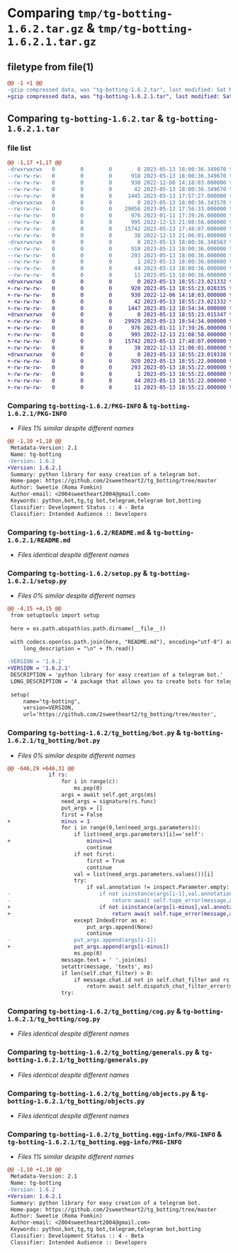 # Comparing `tmp/tg-botting-1.6.2.tar.gz` & `tmp/tg-botting-1.6.2.1.tar.gz`

## filetype from file(1)

```diff
@@ -1 +1 @@
-gzip compressed data, was "tg-botting-1.6.2.tar", last modified: Sat May 13 18:00:36 2023, max compression
+gzip compressed data, was "tg-botting-1.6.2.1.tar", last modified: Sat May 13 18:55:23 2023, max compression
```

## Comparing `tg-botting-1.6.2.tar` & `tg-botting-1.6.2.1.tar`

### file list

```diff
@@ -1,17 +1,17 @@
-drwxrwxrwx   0        0        0        0 2023-05-13 18:00:36.349670 tg-botting-1.6.2/
--rw-rw-rw-   0        0        0      918 2023-05-13 18:00:36.349670 tg-botting-1.6.2/PKG-INFO
--rw-rw-rw-   0        0        0      930 2022-12-06 14:18:03.000000 tg-botting-1.6.2/README.md
--rw-rw-rw-   0        0        0       42 2023-05-13 18:00:36.349670 tg-botting-1.6.2/setup.cfg
--rw-rw-rw-   0        0        0     1445 2023-05-13 17:57:27.000000 tg-botting-1.6.2/setup.py
-drwxrwxrwx   0        0        0        0 2023-05-13 18:00:36.343578 tg-botting-1.6.2/tg_botting/
--rw-rw-rw-   0        0        0    29856 2023-05-13 17:56:33.000000 tg-botting-1.6.2/tg_botting/bot.py
--rw-rw-rw-   0        0        0      976 2023-01-11 17:39:26.000000 tg-botting-1.6.2/tg_botting/cog.py
--rw-rw-rw-   0        0        0      995 2022-12-13 21:08:58.000000 tg-botting-1.6.2/tg_botting/generals.py
--rw-rw-rw-   0        0        0    15742 2023-05-13 17:48:07.000000 tg-botting-1.6.2/tg_botting/objects.py
--rw-rw-rw-   0        0        0       38 2022-12-13 21:06:01.000000 tg-botting-1.6.2/tg_botting/user_utils.py
-drwxrwxrwx   0        0        0        0 2023-05-13 18:00:36.348563 tg-botting-1.6.2/tg_botting.egg-info/
--rw-rw-rw-   0        0        0      918 2023-05-13 18:00:36.000000 tg-botting-1.6.2/tg_botting.egg-info/PKG-INFO
--rw-rw-rw-   0        0        0      293 2023-05-13 18:00:36.000000 tg-botting-1.6.2/tg_botting.egg-info/SOURCES.txt
--rw-rw-rw-   0        0        0        1 2023-05-13 18:00:36.000000 tg-botting-1.6.2/tg_botting.egg-info/dependency_links.txt
--rw-rw-rw-   0        0        0       44 2023-05-13 18:00:36.000000 tg-botting-1.6.2/tg_botting.egg-info/requires.txt
--rw-rw-rw-   0        0        0       11 2023-05-13 18:00:36.000000 tg-botting-1.6.2/tg_botting.egg-info/top_level.txt
+drwxrwxrwx   0        0        0        0 2023-05-13 18:55:23.021332 tg-botting-1.6.2.1/
+-rw-rw-rw-   0        0        0      920 2023-05-13 18:55:23.020335 tg-botting-1.6.2.1/PKG-INFO
+-rw-rw-rw-   0        0        0      930 2022-12-06 14:18:03.000000 tg-botting-1.6.2.1/README.md
+-rw-rw-rw-   0        0        0       42 2023-05-13 18:55:23.021332 tg-botting-1.6.2.1/setup.cfg
+-rw-rw-rw-   0        0        0     1447 2023-05-13 18:54:34.000000 tg-botting-1.6.2.1/setup.py
+drwxrwxrwx   0        0        0        0 2023-05-13 18:55:23.015347 tg-botting-1.6.2.1/tg_botting/
+-rw-rw-rw-   0        0        0    29929 2023-05-13 18:54:34.000000 tg-botting-1.6.2.1/tg_botting/bot.py
+-rw-rw-rw-   0        0        0      976 2023-01-11 17:39:26.000000 tg-botting-1.6.2.1/tg_botting/cog.py
+-rw-rw-rw-   0        0        0      995 2022-12-13 21:08:58.000000 tg-botting-1.6.2.1/tg_botting/generals.py
+-rw-rw-rw-   0        0        0    15742 2023-05-13 17:48:07.000000 tg-botting-1.6.2.1/tg_botting/objects.py
+-rw-rw-rw-   0        0        0       38 2022-12-13 21:06:01.000000 tg-botting-1.6.2.1/tg_botting/user_utils.py
+drwxrwxrwx   0        0        0        0 2023-05-13 18:55:23.019338 tg-botting-1.6.2.1/tg_botting.egg-info/
+-rw-rw-rw-   0        0        0      920 2023-05-13 18:55:22.000000 tg-botting-1.6.2.1/tg_botting.egg-info/PKG-INFO
+-rw-rw-rw-   0        0        0      293 2023-05-13 18:55:22.000000 tg-botting-1.6.2.1/tg_botting.egg-info/SOURCES.txt
+-rw-rw-rw-   0        0        0        1 2023-05-13 18:55:22.000000 tg-botting-1.6.2.1/tg_botting.egg-info/dependency_links.txt
+-rw-rw-rw-   0        0        0       44 2023-05-13 18:55:22.000000 tg-botting-1.6.2.1/tg_botting.egg-info/requires.txt
+-rw-rw-rw-   0        0        0       11 2023-05-13 18:55:22.000000 tg-botting-1.6.2.1/tg_botting.egg-info/top_level.txt
```

### Comparing `tg-botting-1.6.2/PKG-INFO` & `tg-botting-1.6.2.1/PKG-INFO`

 * *Files 1% similar despite different names*

```diff
@@ -1,10 +1,10 @@
 Metadata-Version: 2.1
 Name: tg-botting
-Version: 1.6.2
+Version: 1.6.2.1
 Summary: python library for easy creation of a telegram bot.
 Home-page: https://github.com/2sweetheart2/tg_botting/tree/master
 Author: Sweetie (Roma Fomkin)
 Author-email: <2004sweetheart2004@gmail.com>
 Keywords: python,bot,tg,tg bot,telegram,telegram bot,botting
 Classifier: Development Status :: 4 - Beta
 Classifier: Intended Audience :: Developers
```

### Comparing `tg-botting-1.6.2/README.md` & `tg-botting-1.6.2.1/README.md`

 * *Files identical despite different names*

### Comparing `tg-botting-1.6.2/setup.py` & `tg-botting-1.6.2.1/setup.py`

 * *Files 0% similar despite different names*

```diff
@@ -4,15 +4,15 @@
 from setuptools import setup
 
 here = os.path.abspath(os.path.dirname(__file__))
 
 with codecs.open(os.path.join(here, "README.md"), encoding="utf-8") as fh:
     long_description = "\n" + fh.read()
 
-VERSION = '1.6.2'
+VERSION = '1.6.2.1'
 DESCRIPTION = 'python library for easy creation of a telegram bot.'
 LONG_DESCRIPTION = 'A package that allows you to create bots for telegram using its entire API.'
 
 setup(
     name="tg-botting",
     version=VERSION,
     url='https://github.com/2sweetheart2/tg_botting/tree/master',
```

### Comparing `tg-botting-1.6.2/tg_botting/bot.py` & `tg-botting-1.6.2.1/tg_botting/bot.py`

 * *Files 0% similar despite different names*

```diff
@@ -646,29 +646,31 @@
             if rs:
                 for i in range(c):
                     ms.pop(0)
                 args = await self.get_args(ms)
                 need_args = signature(rs.func)
                 put_args = []
                 first = False
+                minus = 1
                 for i in range(0,len(need_args.parameters)):
                     if list(need_args.parameters)[i]=='self':
+                        minus+=1
                         continue
                     if not first:
                         first = True
                         continue
                     val = list(need_args.parameters.values())[i]
                     try:
                         if val.annotation != inspect.Parameter.empty:
-                            if not isinstance(args[i-1],val.annotation):
-                                return await self.tupe_error(message,args[i-1],val.annotation)
+                            if not isinstance(args[i-minus],val.annotation):
+                                return await self.tupe_error(message,args[i-minus],val.annotation)
                     except IndexError as e:
                         put_args.append(None)
                         continue
-                    put_args.append(args[i-1])
+                    put_args.append(args[i-minus])
                     ms.pop(0)
                 message.text = ' '.join(ms)
                 setattr(message, 'texts', ms)
                 if len(self.chat_filter) > 0:
                     if message.chat.id not in self.chat_filter and rs not in self.ignore_filter:
                         return await self.dispatch_chat_filter_error(message)
                 try:
```

### Comparing `tg-botting-1.6.2/tg_botting/cog.py` & `tg-botting-1.6.2.1/tg_botting/cog.py`

 * *Files identical despite different names*

### Comparing `tg-botting-1.6.2/tg_botting/generals.py` & `tg-botting-1.6.2.1/tg_botting/generals.py`

 * *Files identical despite different names*

### Comparing `tg-botting-1.6.2/tg_botting/objects.py` & `tg-botting-1.6.2.1/tg_botting/objects.py`

 * *Files identical despite different names*

### Comparing `tg-botting-1.6.2/tg_botting.egg-info/PKG-INFO` & `tg-botting-1.6.2.1/tg_botting.egg-info/PKG-INFO`

 * *Files 1% similar despite different names*

```diff
@@ -1,10 +1,10 @@
 Metadata-Version: 2.1
 Name: tg-botting
-Version: 1.6.2
+Version: 1.6.2.1
 Summary: python library for easy creation of a telegram bot.
 Home-page: https://github.com/2sweetheart2/tg_botting/tree/master
 Author: Sweetie (Roma Fomkin)
 Author-email: <2004sweetheart2004@gmail.com>
 Keywords: python,bot,tg,tg bot,telegram,telegram bot,botting
 Classifier: Development Status :: 4 - Beta
 Classifier: Intended Audience :: Developers
```

